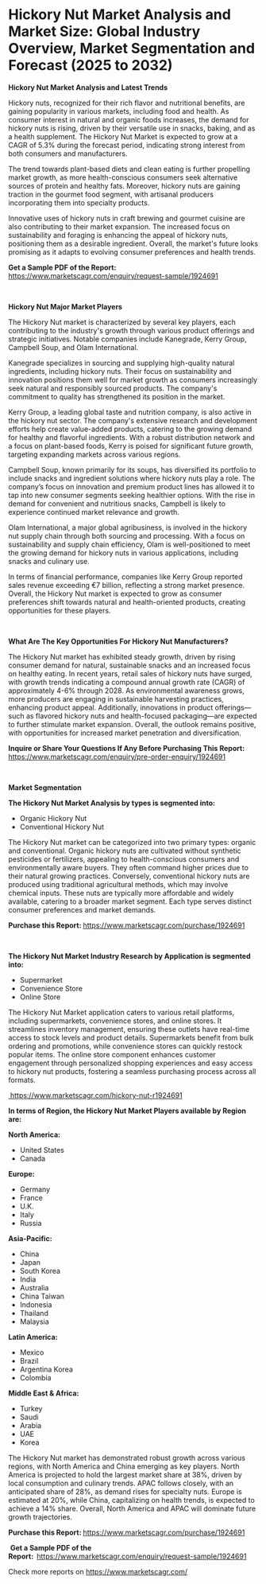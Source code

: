 <p><h1>Hickory Nut Market Analysis and Market Size: Global Industry Overview, Market Segmentation and Forecast (2025 to 2032)</h1></p><p><strong>Hickory Nut Market Analysis and Latest Trends</strong></p>
<p><p>Hickory nuts, recognized for their rich flavor and nutritional benefits, are gaining popularity in various markets, including food and health. As consumer interest in natural and organic foods increases, the demand for hickory nuts is rising, driven by their versatile use in snacks, baking, and as a health supplement. The Hickory Nut Market is expected to grow at a CAGR of 5.3% during the forecast period, indicating strong interest from both consumers and manufacturers.</p><p>The trend towards plant-based diets and clean eating is further propelling market growth, as more health-conscious consumers seek alternative sources of protein and healthy fats. Moreover, hickory nuts are gaining traction in the gourmet food segment, with artisanal producers incorporating them into specialty products.</p><p>Innovative uses of hickory nuts in craft brewing and gourmet cuisine are also contributing to their market expansion. The increased focus on sustainability and foraging is enhancing the appeal of hickory nuts, positioning them as a desirable ingredient. Overall, the market's future looks promising as it adapts to evolving consumer preferences and health trends.</p></p>
<p><strong>Get a Sample PDF of the Report:&nbsp;</strong> <a href="https://www.marketscagr.com/enquiry/request-sample/1924691?utm_campaign=1901&utm_medium=2&utm_source=Github&utm_content=ia&utm_term=14012025&utm_id=hickory-nut">https://www.marketscagr.com/enquiry/request-sample/1924691</a></p>
<p>&nbsp;</p>
<p><strong>Hickory Nut Major Market Players</strong></p>
<p><p>The Hickory Nut market is characterized by several key players, each contributing to the industry's growth through various product offerings and strategic initiatives. Notable companies include Kanegrade, Kerry Group, Campbell Soup, and Olam International.</p><p>Kanegrade specializes in sourcing and supplying high-quality natural ingredients, including hickory nuts. Their focus on sustainability and innovation positions them well for market growth as consumers increasingly seek natural and responsibly sourced products. The company's commitment to quality has strengthened its position in the market.</p><p>Kerry Group, a leading global taste and nutrition company, is also active in the hickory nut sector. The company's extensive research and development efforts help create value-added products, catering to the growing demand for healthy and flavorful ingredients. With a robust distribution network and a focus on plant-based foods, Kerry is poised for significant future growth, targeting expanding markets across various regions.</p><p>Campbell Soup, known primarily for its soups, has diversified its portfolio to include snacks and ingredient solutions where hickory nuts play a role. The company’s focus on innovation and premium product lines has allowed it to tap into new consumer segments seeking healthier options. With the rise in demand for convenient and nutritious snacks, Campbell is likely to experience continued market relevance and growth.</p><p>Olam International, a major global agribusiness, is involved in the hickory nut supply chain through both sourcing and processing. With a focus on sustainability and supply chain efficiency, Olam is well-positioned to meet the growing demand for hickory nuts in various applications, including snacks and culinary use.</p><p>In terms of financial performance, companies like Kerry Group reported sales revenue exceeding €7 billion, reflecting a strong market presence. Overall, the Hickory Nut market is expected to grow as consumer preferences shift towards natural and health-oriented products, creating opportunities for these players.</p></p>
<p>&nbsp;</p>
<p><strong>What Are The Key Opportunities For Hickory Nut Manufacturers?</strong></p>
<p><p>The Hickory Nut market has exhibited steady growth, driven by rising consumer demand for natural, sustainable snacks and an increased focus on healthy eating. In recent years, retail sales of hickory nuts have surged, with growth trends indicating a compound annual growth rate (CAGR) of approximately 4-6% through 2028. As environmental awareness grows, more producers are engaging in sustainable harvesting practices, enhancing product appeal. Additionally, innovations in product offerings—such as flavored hickory nuts and health-focused packaging—are expected to further stimulate market expansion. Overall, the outlook remains positive, with opportunities for increased market penetration and diversification.</p></p>
<p><strong>Inquire or Share Your Questions If Any Before Purchasing This Report:</strong> <a href="https://www.marketscagr.com/enquiry/pre-order-enquiry/1924691?utm_campaign=1901&utm_medium=2&utm_source=Github&utm_content=ia&utm_term=14012025&utm_id=hickory-nut">https://www.marketscagr.com/enquiry/pre-order-enquiry/1924691</a></p>
<p>&nbsp;</p>
<p><strong>Market Segmentation</strong></p>
<p><strong>The Hickory Nut Market Analysis by types is segmented into:</strong></p>
<p><ul><li>Organic Hickory Nut</li><li>Conventional Hickory Nut</li></ul></p>
<p><p>The Hickory Nut market can be categorized into two primary types: organic and conventional. Organic hickory nuts are cultivated without synthetic pesticides or fertilizers, appealing to health-conscious consumers and environmentally aware buyers. They often command higher prices due to their natural growing practices. Conversely, conventional hickory nuts are produced using traditional agricultural methods, which may involve chemical inputs. These nuts are typically more affordable and widely available, catering to a broader market segment. Each type serves distinct consumer preferences and market demands.</p></p>
<p><strong>Purchase this Report:&nbsp;</strong><a href="https://www.marketscagr.com/purchase/1924691?utm_campaign=1901&utm_medium=2&utm_source=Github&utm_content=ia&utm_term=14012025&utm_id=hickory-nut">https://www.marketscagr.com/purchase/1924691</a></p>
<p>&nbsp;</p>
<p><strong>The Hickory Nut Market Industry Research by Application is segmented into:</strong></p>
<p><ul><li>Supermarket</li><li>Convenience Store</li><li>Online Store</li></ul></p>
<p><p>The Hickory Nut Market application caters to various retail platforms, including supermarkets, convenience stores, and online stores. It streamlines inventory management, ensuring these outlets have real-time access to stock levels and product details. Supermarkets benefit from bulk ordering and promotions, while convenience stores can quickly restock popular items. The online store component enhances customer engagement through personalized shopping experiences and easy access to hickory nut products, fostering a seamless purchasing process across all formats.</p></p>
<p><a href="https://www.marketscagr.com/hickory-nut-r1924691?utm_campaign=1901&utm_medium=2&utm_source=Github&utm_content=ia&utm_term=14012025&utm_id=hickory-nut">&nbsp;https://www.marketscagr.com/hickory-nut-r1924691</a></p>
<p><strong>In terms of Region, the Hickory Nut Market Players available by Region are:</strong></p>
<p>
    <p> <strong> North America: </strong>
        <ul>
            <li>United States</li>
            <li>Canada</li>
        </ul>
        </p> 
    <p> <strong> Europe: </strong>
        <ul>
            <li>Germany</li>
            <li>France</li>
            <li>U.K.</li>
            <li>Italy</li>
            <li>Russia</li>
        </ul>
        </p> 
    <p> <strong> Asia-Pacific: </strong>
        <ul>
            <li>China</li>
            <li>Japan</li>
            <li>South Korea</li>
            <li>India</li>
            <li>Australia</li>
            <li>China Taiwan</li>
            <li>Indonesia</li>
            <li>Thailand</li>
            <li>Malaysia</li>
        </ul>
        </p> 
    <p> <strong> Latin America: </strong>
        <ul>
            <li>Mexico</li>
            <li>Brazil</li>
            <li>Argentina Korea</li>
            <li>Colombia</li>
        </ul>
        </p> 
    <p> <strong> Middle East & Africa: </strong>
        <ul>
            <li>Turkey</li>
            <li>Saudi</li>
            <li>Arabia</li>
            <li>UAE</li>
            <li>Korea</li>
        </ul>
    </p>
    </p>
<p><p>The Hickory Nut market has demonstrated robust growth across various regions, with North America and China emerging as key players. North America is projected to hold the largest market share at 38%, driven by local consumption and culinary trends. APAC follows closely, with an anticipated share of 28%, as demand rises for specialty nuts. Europe is estimated at 20%, while China, capitalizing on health trends, is expected to achieve a 14% share. Overall, North America and APAC will dominate future growth trajectories.</p></p>
<p><strong>Purchase this Report: </strong><a href="https://www.marketscagr.com/purchase/1924691?utm_campaign=1901&utm_medium=2&utm_source=Github&utm_content=ia&utm_term=14012025&utm_id=hickory-nut">https://www.marketscagr.com/purchase/1924691</a></p>
<p>&nbsp;<strong>Get a Sample PDF of the Report:&nbsp;&nbsp;</strong><a href="https://www.marketscagr.com/enquiry/request-sample/1924691?utm_campaign=1901&utm_medium=2&utm_source=Github&utm_content=ia&utm_term=14012025&utm_id=hickory-nut">https://www.marketscagr.com/enquiry/request-sample/1924691</a></p>
<p><strong></strong></p>
<p>Check more reports on <a href="https://www.marketscagr.com/?utm_campaign=1901&utm_medium=2&utm_source=Github&utm_content=ia&utm_term=14012025&utm_id=hickory-nut">https://www.marketscagr.com/</a></p>